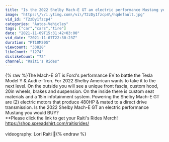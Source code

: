 ```yaml
---
title: "Is the 2022 Shelby Mach-E GT an electric performance Mustang you would BUY?"
image: "https:\/\/i.ytimg.com\/vi\/T2zDy1fzcp4\/hqdefault.jpg"
vid_id: "T2zDy1fzcp4"
categories: "Autos-Vehicles"
tags: ["car","cars","tire"]
date: "2021-11-09T15:31:42+03:00"
vid_date: "2021-11-07T22:30:23Z"
duration: "PT10M20S"
viewcount: "33828"
likeCount: "1274"
dislikeCount: "72"
channel: "Raiti's Rides"
---
```

{% raw %}The Mach-E GT is Ford's performance EV to battle the Tesla Model Y &amp; Audi e-Tron. For 2022 Shelby American wants to take it to the next level. On the outside you will see a unique front fascia, custom hood, 20in wheels, brakes and suspension. On the inside there is custom seat materials and a 15in infotainment system. Powering the Shelby Mach-E GT are (2) electric motors that produce 480HP &amp; mated to a direct drive transmission. Is the 2022 Shelby Mach-E GT an electric performance Mustang you would BUY?<br />**Please click the link to get your Raiti's Rides Merch!<br /><a rel="nofollow" target="blank" href="https://shop.spreadshirt.com/raitisrides/">https://shop.spreadshirt.com/raitisrides/</a><br /><br />videography: Lori Raiti 🎥{% endraw %}
